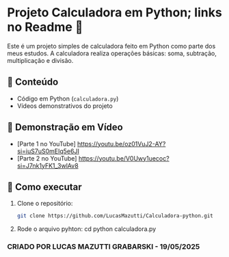 # Projeto Calculadora em Python; links no Readme 🧮

Este é um projeto simples de calculadora feito em Python como parte dos meus estudos. A calculadora realiza operações básicas: soma, subtração, multiplicação e divisão.

## 📂 Conteúdo

- Código em Python (`calculadora.py`)
- Vídeos demonstrativos do projeto

## 🎥 Demonstração em Vídeo

- [Parte 1 no YouTube] https://youtu.be/oz01VuJ2-AY?si=iuS7uS0mEIq5e6JI
- [Parte 2 no YouTube] https://youtu.be/V0Uwy1uecoc?si=J7nk1yFK1_3wlAv8

## 🚀 Como executar

1. Clone o repositório:
   ```bash
   git clone https://github.com/LucasMazutti/Calculadora-python.git

2. Rode o arquivo pyhton:
   cd python calculadora.py

### CRIADO POR LUCAS MAZUTTI GRABARSKI - 19/05/2025

   

